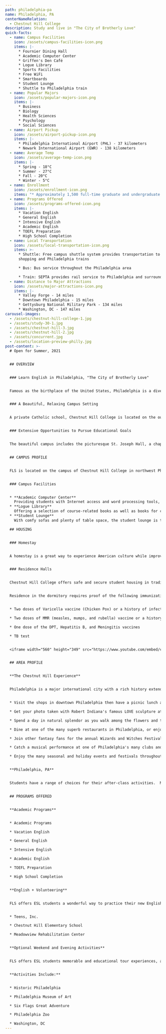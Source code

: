 ```yaml
---
path: philadelphia-pa
name: Philadelphia, PA
centerNameRelation:
  - Chestnut Hill College
description: Study and live in "The City of Brotherly Love"
quick-facts:
  - name: Campus Facilities
    icon: /assets/campus-facilities-icon.png
    items: |-
      * Fournier Dining Hall
      * Academic Computer Center
      * Griffen's Den Café
      * Logue Library
      * Sports Facilities
      * Free WiFi
      * Smartboards
      * Student Lounge
      * Shuttle to Philadelphia train
  - name: Popular Majors
    icon: /assets/popular-majors-icon.png
    items: |-
      * Business
      * Biology
      * Health Sciences
      * Psychology
      * Social Sciences
  - name: Airport Pickup
    icon: /assets/airport-pickup-icon.png
    items: |-
      * Philadelphia International Airport (PHL) - 37 kilometers
      * Newark International Airport (EWR) - 138 kilometers
  - name: Average Temp
    icon: /assets/average-temp-icon.png
    items: |-
      * Spring - 18°C
      * Summer - 27°C
      * Fall - 20°C
      * Winter - 5°C
  - name: Enrollment
    icon: /assets/enrollment-icon.png
    items: "* Approximately 1,500 full-time graduate and undergraduate students"
  - name: Programs Offered
    icon: /assets/programs-offered-icon.png
    items: |-
      * Vacation English
      * General English
      * Intensive English
      * Academic English
      * TOEFL Preparation
      * High School Completion
  - name: Local Transportation
    icon: /assets/local-transportation-icon.png
    items: >-
      * Shuttle: Free campus shuttle system provides transportation to local
      shopping and Philadelphia trains

      * Bus: Bus service throughout the Philadelphia area

      * Train: SEPTA provides rail service to Philadelphia and surrounding communities
  - name: Distance to Major Attractions
    icon: /assets/major-attractions-icon.png
    items: |-
      * Valley Forge - 14 miles
      * Downtown Philadelphia - 15 miles
      * Gettysburg National Military Park - 134 miles
      * Washington, DC - 147 miles
carousel-images:
  - /assets/chestnut-hill-college-1.jpg
  - /assets/study-30-1.jpg
  - /assets/chestnut-hill-3.jpg
  - /assets/chestnut-hill-2.jpg
  - /assets/concurrent.jpg
  - /assets/location-preview-philly.jpg
post-content: >-
  # Open for Summer, 2021


  ## OVERVIEW


  ### Learn English in Philadelphia, "The City of Brotherly Love"


  Famous as the birthplace of the United States, Philadelphia is a divers, urban destination that preserves four centuries of American history and architecture, as well as fascinating museums and endless shopping.  While visiting "The City of Brotherly Love," students can see such historic attractions as the Liberty Bell and Independence Hall, then get a taste of some of Philadelphia's many culinary flavors, like the renowned Philly cheesesteak sandwich, from dozens of bakers, farmers, and restaurants at Reading Terminal Market.


  ### A Beautiful, Relaxing Campus Setting


  A private Catholic school, Chestnut Hill College is located on the outskirts of the city in the beautiful Germantown area.  The college was founded in 1924 and its striking Gothic buildings have earned it a spot on the National Register of Historic Places.  The campus houses modern facilities integrated with its historic buildings to meet the needs of today's students.


  ### Extensive Opportunities to Pursue Educational Goals


  The beautiful campus includes the picturesque St. Joseph Hall, a chapel, tennis courts, a soccer field, and complete fitness facilities.  Chestnut Hill College offers a rigorous liberal arts education with a mission of helping prepare the students for success in all areas of the life.  


  ## CAMPUS PROFILE


  FLS is located on the campus of Chestnut Hill College in northwest Philadelphia's quaint Germantown neighborhood.  A private Catholic school, the college was founded in 1924 and is listed on the National Register of Historic Places. The beautiful campus includes striking Gothic structures like St. Joseph Hall, a chapel, tennis courts, a soccer filed, and an indoor swimming pool.


  ### Campus Facilities


  * **Academic Computer Center**
    Providing students with Internet access and word processing tools, our computer lab is perfect for students doing research for class or simply checking their email.
  * **Logue Library**
    Offering a selection of course-related books as well as books for casual reading, the library provides students additional space for reading and study after class.
  * **Student Lounge**
    With comfy sofas and plenty of table space, the student lounge is the perfect place to relax for some reading, have a quick snack, or catch up with your friends.

  ## HOUSING


  ### Homestay


  A homestay is a great way to experience American culture while improving your English ability! All FLS centers offer homestay accommodation with American families individually selected by FLS. Learn about American daily life, practice English on a regular basis and participate in many aspects of American culture that visitors often don't get to see. (Twin and Single options available).


  ### Residence Halls


  Chestnut Hill College offers safe and secure student housing in traditional residence halls.  Each room provides shared accommodation for FLS students on the same floor as American students.  Students enjoy access to TV lounges and game rooms.  All residence halls are located a short distance from key campus facilities such as the dining hall, library, sports facilities, and break areas.  Students will have an accommodation experience identical to that of a typical American college student.  (Shared housing - fall and spring semesters only)


  Residence in the dormitory requires proof of the following immunizations:


  * Two doses of Varicella vaccine (Chicken Pox) or a history of infection

  * Two doses of MMR (measles, mumps, and rubella) vaccine or a history of infection

  * One dose of the DPT, Hepatitis B, and Meningitis vaccines

  * TB test


  <iframe width="560" height="349" src="https://www.youtube.com/embed/cQJKGECy8i4" frameborder="0" allow="accelerometer; autoplay; encrypted-media; gyroscope; picture-in-picture" allowfullscreen ></iframe>


  ## AREA PROFILE


  **The Chestnut Hill Experience**


  Philadelphia is a major international city with a rich history extending back to America's founding.  Throughout the city you'll find reminders of America's past, such as Independence Hall and the Liberty Bell.  Today Philadelphia is a vigorous, modern metropolis with a full range of attractions from world-class museums to major sports teams to diverse ethnic neighborhoods.


  * Visit the shops in downtown Philadelphia then have a picnic lunch at Rittenhouse Square

  * Get your photo taken with Robert Indiana's famous LOVE sculpture at LOVE Park

  * Spend a day in natural splendor as you walk among the flowers and trees of Morris Arboretum

  * Dine at one of the many superb restaurants in Philadelphia, or enjoy street-side dining as you grab a famous Philadelphia Cheesesteak while on the go.

  * Join other fantasy fans for the annual Wizards and Witches Festival, celebrating Harry Potter and other fantasy characters, in the Chestnut Hill community.

  * Catch a musical performance at one of Philadelphia's many clubs and concert venues. 

  * Enjoy the many seasonal and holiday events and festivals throughout Philadelphia, including the nation's largest free concert celebrating America's Independence Day on July 4.


  **Philadelphia, PA**


  Students have a range of choices for their after-class activities.  Many students choose to spend time with their new friends or their host family.  Or take the free shuttle bus to explore Philadelphia, which offers Germantown shopping, movies, the Philadelphia Museum of Art, the Liberty Bell Center, and the Morris Arboretum.


  ## PROGRAMS OFFERED


  **Academic Programs**


  * Academic Programs

  * Vacation English

  * General English

  * Intensive English

  * Academic English

  * TOEFL Preparation

  * High School Completion


  **English + Volunteering**


  FLS offers ESL students a wonderful way to practice their new English skills while immersing themselves in American society by volunteering at local charities and community service centers. Join other FLS students as they perfect their conversational English while helping others! Here are some of the opportunities you will enjoy at FLS Chestnut Hill College:


  * Teens, Inc.

  * Chestnut Hill Elementary School

  * Meadowview Rehabilitation Center


  **Optional Weekend and Evening Activities**


  FLS offers ESL students memorable and educational tour experiences, and opportunities to visit the best attractions of the United States. Students will have many opportunities to take part in excursions with the full supervision of our trained FLS staff.


  **Activities Include:**


  * Historic Philadelphia

  * Philadelphia Museum of Art

  * Six Flags Great Adventure

  * Philadelphia Zoo

  * Washington, DC
---
```

